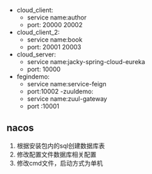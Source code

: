 - cloud_client:
    - service name:author
    - port: 20000 20002 
- cloud_client_2:
    - service name:book
    - port: 20001 20003
- cloud_server:
    - service name:jacky-spring-cloud-eureka
    - port: 10000
- fegindemo:
    - service name:service-feign
    - port:10002
-zuuldemo:
    - service name:zuul-gateway
    - port :10001

## nacos
 1. 根据安装包内的sql创建数据库表
 2. 修改配置文件数据库相关配置
 3. 修改cmd文件，启动方式为单机